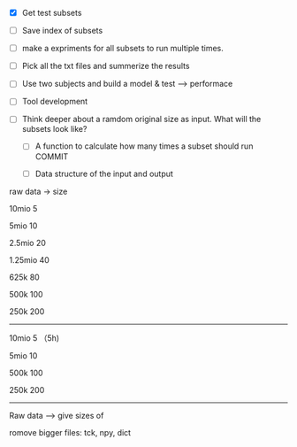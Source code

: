 * [X] Get test subsets
* [ ] Save index of subsets
* [ ] make a expriments for all subsets to run multiple times.
* [ ] Pick all the txt files and summerize the results



* [ ] Use two subjects and build a model & test --> performace
* [ ] Tool development


* [ ] Think deeper about a ramdom original size as input. What will the subsets look like?
  * [ ] A function to calculate how many times a subset should run COMMIT
  * [ ] Data structure of the input and output




raw data -> size 

10mio  5

5mio 10

2.5mio 20

1.25mio 40

625k 80

500k 100

250k 200

---



10mio  5   （5h)

5mio 10 

500k 100  

250k 200

---

Raw data --> give sizes of 


romove bigger files: tck, npy, dict
